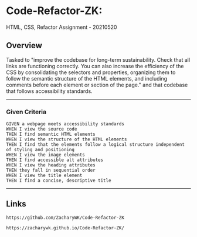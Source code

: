 # Code-Refactor-ZK: 
HTML, CSS, Refactor Assignment - 20210520

## Overview

Tasked to "improve the codebase for long-term sustainability. Check that all links are functioning correctly. You can also increase the efficiency of the CSS by consolidating the selectors and properties, organizing them to follow the semantic structure of the HTML elements, and including comments before each element or section of the page." and that codebase that follows accessibility standards.

---
### Given Criteria

```
GIVEN a webpage meets accessibility standards
WHEN I view the source code
THEN I find semantic HTML elements
WHEN I view the structure of the HTML elements
THEN I find that the elements follow a logical structure independent of styling and positioning
WHEN I view the image elements
THEN I find accessible alt attributes
WHEN I view the heading attributes
THEN they fall in sequential order
WHEN I view the title element
THEN I find a concise, descriptive title
```
---

Links
---
```
https://github.com/ZacharyWK/Code-Refactor-ZK
```
```
https://zacharywk.github.io/Code-Refactor-ZK/
```
